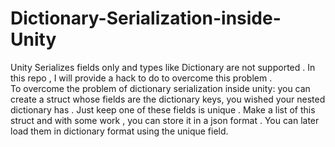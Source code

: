 # Dictionary-Serialization-inside-Unity
Unity Serializes fields only and types like Dictionary are not supported . In this repo , I will provide a hack to do to overcome this problem .  
To overcome the problem of dictionary serialization inside unity: you can create a struct whose fields are the dictionary keys, you wished your nested dictionary has . Just keep one of these fields is unique . Make a list of this struct and with some work , you can store it in a json format . You can later load them in dictionary format using the unique field.
